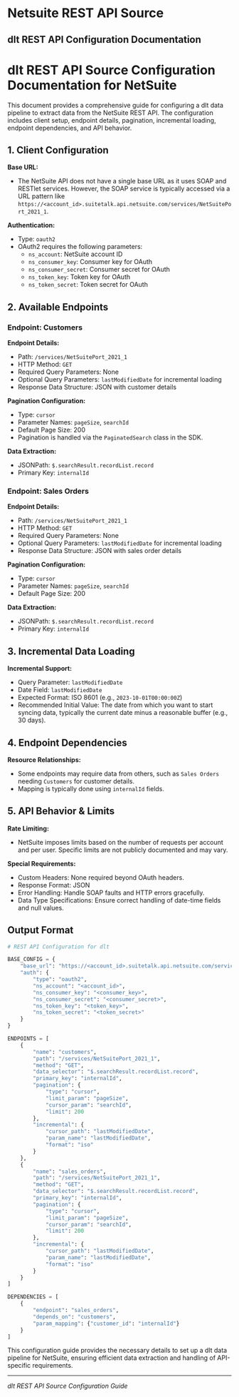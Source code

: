 # Netsuite REST API Source

## dlt REST API Configuration Documentation

# dlt REST API Source Configuration Documentation for NetSuite

This document provides a comprehensive guide for configuring a dlt data pipeline to extract data from the NetSuite REST API. The configuration includes client setup, endpoint details, pagination, incremental loading, endpoint dependencies, and API behavior.

## 1. Client Configuration

**Base URL:**
- The NetSuite API does not have a single base URL as it uses SOAP and RESTlet services. However, the SOAP service is typically accessed via a URL pattern like `https://<account_id>.suitetalk.api.netsuite.com/services/NetSuitePort_2021_1`.

**Authentication:**
- Type: `oauth2`
- OAuth2 requires the following parameters:
  - `ns_account`: NetSuite account ID
  - `ns_consumer_key`: Consumer key for OAuth
  - `ns_consumer_secret`: Consumer secret for OAuth
  - `ns_token_key`: Token key for OAuth
  - `ns_token_secret`: Token secret for OAuth

## 2. Available Endpoints

### Endpoint: Customers

**Endpoint Details:**
- Path: `/services/NetSuitePort_2021_1`
- HTTP Method: `GET`
- Required Query Parameters: None
- Optional Query Parameters: `lastModifiedDate` for incremental loading
- Response Data Structure: JSON with customer details

**Pagination Configuration:**
- Type: `cursor`
- Parameter Names: `pageSize`, `searchId`
- Default Page Size: 200
- Pagination is handled via the `PaginatedSearch` class in the SDK.

**Data Extraction:**
- JSONPath: `$.searchResult.recordList.record`
- Primary Key: `internalId`

### Endpoint: Sales Orders

**Endpoint Details:**
- Path: `/services/NetSuitePort_2021_1`
- HTTP Method: `GET`
- Required Query Parameters: None
- Optional Query Parameters: `lastModifiedDate` for incremental loading
- Response Data Structure: JSON with sales order details

**Pagination Configuration:**
- Type: `cursor`
- Parameter Names: `pageSize`, `searchId`
- Default Page Size: 200

**Data Extraction:**
- JSONPath: `$.searchResult.recordList.record`
- Primary Key: `internalId`

## 3. Incremental Data Loading

**Incremental Support:**
- Query Parameter: `lastModifiedDate`
- Date Field: `lastModifiedDate`
- Expected Format: ISO 8601 (e.g., `2023-10-01T00:00:00Z`)
- Recommended Initial Value: The date from which you want to start syncing data, typically the current date minus a reasonable buffer (e.g., 30 days).

## 4. Endpoint Dependencies

**Resource Relationships:**
- Some endpoints may require data from others, such as `Sales Orders` needing `Customers` for customer details.
- Mapping is typically done using `internalId` fields.

## 5. API Behavior & Limits

**Rate Limiting:**
- NetSuite imposes limits based on the number of requests per account and per user. Specific limits are not publicly documented and may vary.

**Special Requirements:**
- Custom Headers: None required beyond OAuth headers.
- Response Format: JSON
- Error Handling: Handle SOAP faults and HTTP errors gracefully.
- Data Type Specifications: Ensure correct handling of date-time fields and null values.

## Output Format

```python
# REST API Configuration for dlt

BASE_CONFIG = {
    "base_url": "https://<account_id>.suitetalk.api.netsuite.com/services/NetSuitePort_2021_1",
    "auth": {
        "type": "oauth2",
        "ns_account": "<account_id>",
        "ns_consumer_key": "<consumer_key>",
        "ns_consumer_secret": "<consumer_secret>",
        "ns_token_key": "<token_key>",
        "ns_token_secret": "<token_secret>"
    }
}

ENDPOINTS = [
    {
        "name": "customers",
        "path": "/services/NetSuitePort_2021_1",
        "method": "GET",
        "data_selector": "$.searchResult.recordList.record",
        "primary_key": "internalId",
        "pagination": {
            "type": "cursor",
            "limit_param": "pageSize",
            "cursor_param": "searchId",
            "limit": 200
        },
        "incremental": {
            "cursor_path": "lastModifiedDate",
            "param_name": "lastModifiedDate",
            "format": "iso"
        }
    },
    {
        "name": "sales_orders",
        "path": "/services/NetSuitePort_2021_1",
        "method": "GET",
        "data_selector": "$.searchResult.recordList.record",
        "primary_key": "internalId",
        "pagination": {
            "type": "cursor",
            "limit_param": "pageSize",
            "cursor_param": "searchId",
            "limit": 200
        },
        "incremental": {
            "cursor_path": "lastModifiedDate",
            "param_name": "lastModifiedDate",
            "format": "iso"
        }
    }
]

DEPENDENCIES = [
    {
        "endpoint": "sales_orders",
        "depends_on": "customers",
        "param_mapping": {"customer_id": "internalId"}
    }
]
```

This configuration guide provides the necessary details to set up a dlt data pipeline for NetSuite, ensuring efficient data extraction and handling of API-specific requirements.

---
*dlt REST API Source Configuration Guide*